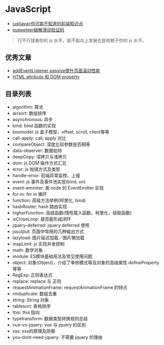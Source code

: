 # JavaScript

- [justjavac你可能不知道的前端知识点](https://github.com/justjavac/the-front-end-knowledge-you-may-not-know)
- [puppeteer破解滑动验证码](https://medium.com/@filipvitas/how-to-bypass-slider-captcha-with-js-and-puppeteer-cd5e28105e3c)

> 行不行就看你的 js 水平，能不能向上发展也是依赖于你的 js 水平。

## 优秀文章

- [addEventListener passive提升页面滚动性能](https://github.com/justjavac/the-front-end-knowledge-you-may-not-know/blob/master/archives/006-web-scrolling-performance-optimization-passive-event-listeners.md)
- [HTML attribute 和 DOM property](https://github.com/justjavac/the-front-end-knowledge-you-may-not-know/blob/master/archives/015-dom-attributes-and-properties.md)

## 目录列表

- algorithm: 算法
- arrsort: 数组排序
- asynchronous: 异步
- bind: bind 函数的实现
- boxmodel: js 盒子模型，offset, scroll, client等等
- call-apply: call, apply 对比
- compareObject: 深度比较参数是否相等
- data-observer: 数据劫持
- deepCopy: 深拷贝与浅拷贝
- dom: js DOM 操作方式汇总
- error: js 抛错方式及类型
- handle-error: 前端异常监控、上报
- event: js 事件及事件池实现(bind, on)
- event-emmiter: 类 node 的 EventEmitter 实现
- for-in: for in 循环
- function: 高级方法举例(柯里化, bind)
- hashRouter: hash 路由实现
- higherFunction: 高级函数(惰性载入函数，柯里化，级联函数)
- isCloseLoop: 是否能形成闭环
- jquery-deferred: jquery deferred 使用
- jsoutput: 页面中常用的几种输出方式
- lazyload: 图片延迟加载／图片懒加载
- mapLimit: js 实现并发控制
- math: 数学对象
- module: ES模块基础用法及常见使用问题
- object: 对象(Object)，介绍了单例模式等及对象的高级属性 defineProperty 等等
- RegExp: 正则表达式
- replace: replace 与 正则
- requestAnimationFrame: requestAnimationFrame 的特点
- rmduplicate: 数组去重
- string: String 对象
- tablesort: 表格排序
- this: this 指向
- typetransform: 数据类型转换规则总结
- vue-vs-jquery: vue 与 jquery 的区别
- xss: xss的原理及防御
- you-dont-need-jquery: 不需要 jquery 的理由
